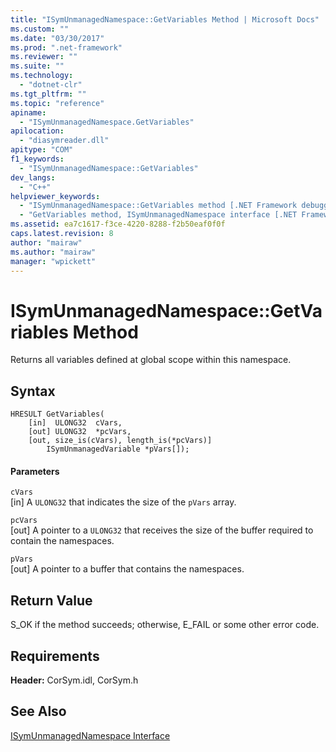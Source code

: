 ```yaml
---
title: "ISymUnmanagedNamespace::GetVariables Method | Microsoft Docs"
ms.custom: ""
ms.date: "03/30/2017"
ms.prod: ".net-framework"
ms.reviewer: ""
ms.suite: ""
ms.technology: 
  - "dotnet-clr"
ms.tgt_pltfrm: ""
ms.topic: "reference"
apiname: 
  - "ISymUnmanagedNamespace.GetVariables"
apilocation: 
  - "diasymreader.dll"
apitype: "COM"
f1_keywords: 
  - "ISymUnmanagedNamespace::GetVariables"
dev_langs: 
  - "C++"
helpviewer_keywords: 
  - "ISymUnmanagedNamespace::GetVariables method [.NET Framework debugging]"
  - "GetVariables method, ISymUnmanagedNamespace interface [.NET Framework debugging]"
ms.assetid: ea7c1617-f3ce-4220-8288-f2b50eaf0f0f
caps.latest.revision: 8
author: "mairaw"
ms.author: "mairaw"
manager: "wpickett"
---
```

# ISymUnmanagedNamespace::GetVariables Method
Returns all variables defined at global scope within this namespace.  
  
## Syntax  
  
```  
HRESULT GetVariables(  
    [in]  ULONG32  cVars,  
    [out] ULONG32  *pcVars,  
    [out, size_is(cVars), length_is(*pcVars)]  
        ISymUnmanagedVariable *pVars[]);  
```  
  
#### Parameters  
 `cVars`  
 [in] A `ULONG32` that indicates the size of the `pVars` array.  
  
 `pcVars`  
 [out] A pointer to a `ULONG32` that receives the size of the buffer required to contain the namespaces.  
  
 `pVars`  
 [out] A pointer to a buffer that contains the namespaces.  
  
## Return Value  
 S_OK if the method succeeds; otherwise, E_FAIL or some other error code.  
  
## Requirements  
 **Header:** CorSym.idl, CorSym.h  
  
## See Also  
 [ISymUnmanagedNamespace Interface](../../../../docs/framework/unmanaged-api/diagnostics/isymunmanagednamespace-interface.md)